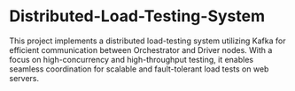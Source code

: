 # Distributed-Load-Testing-System

This project implements a distributed load-testing system utilizing Kafka for efficient communication between Orchestrator and Driver nodes. With a focus on high-concurrency and high-throughput testing, it enables seamless coordination for scalable and fault-tolerant load tests on web servers.
